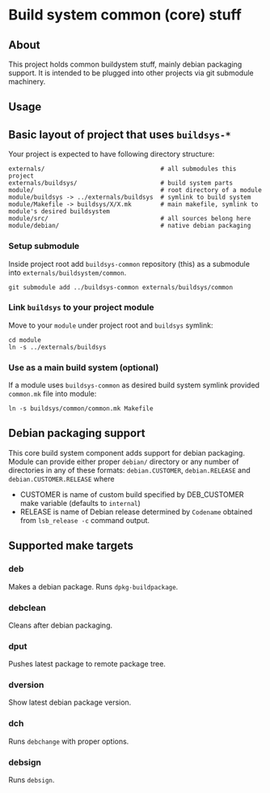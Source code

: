 # Build system common (core) stuff

## About

This project holds common buildystem stuff, mainly debian packaging support. It is intended to be plugged into other
projects via git submodule machinery.

## Usage

## Basic layout of project that uses `buildsys-*`

Your project is expected to have following directory structure:

```
externals/                                # all submodules this project
externals/buildsys/                       # build system parts
module/                                   # root directory of a module
module/buildsys -> ../externals/buildsys  # symlink to build system
module/Makefile -> buildsys/X/X.mk        # main makefile, symlink to module's desired buildsystem
module/src/                               # all sources belong here
module/debian/                            # native debian packaging
```

### Setup submodule

Inside project root add `buildsys-common` repository (this) as a submodule into `externals/buildsystem/common`.

```
git submodule add ../buildsys-common externals/buildsys/common
```

### Link `buildsys` to your project module

Move to your `module` under project root and `buildsys` symlink:

```
cd module
ln -s ../externals/buildsys
```

### Use as a main build system (optional)

If a module uses `buildsys-common` as desired build system symlink provided `common.mk` file into module:

```
ln -s buildsys/common/common.mk Makefile
```

## Debian packaging support

This core build system component adds support for debian packaging. Module can provide either proper `debian/`
directory or any number of directories in any of these formats: `debian.CUSTOMER`, `debian.RELEASE`
and `debian.CUSTOMER.RELEASE` where
 * CUSTOMER is name of custom build specified by DEB_CUSTOMER make variable (defaults to `internal`)
 * RELEASE is name of Debian release determined by `Codename` obtained from `lsb_release -c` command output.
 
## Supported make targets

### deb

Makes a debian package. Runs `dpkg-buildpackage`.

### debclean

Cleans after debian packaging.

### dput

Pushes latest package to remote package tree.

### dversion

Show latest debian package version.

### dch

Runs `debchange` with proper options.

### debsign

Runs `debsign`.
